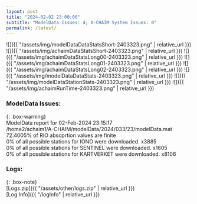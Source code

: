 ```yaml
---
layout: post
title: "2024-02-02 23:00:00"
subtitle: "ModelData Issues: 4; A-CHAIM System Issues: 0"
permalink: /latest/
---
```


![]({{ "/assets/img/modelDataDataStatsShort-2403323.png" | relative_url }})
![]({{ "/assets/img/achaimDataStatsShort-2403323.png" | relative_url }})
![]({{ "/assets/img/achaimDataStatsLong00-2403323.png" | relative_url }})
![]({{ "/assets/img/achaimDataStatsLong01-2403323.png" | relative_url }})
![]({{ "/assets/img/achaimDataStatsLong02-2403323.png" | relative_url }})
![]({{ "/assets/img/modelDataDataStats-2403323.png" | relative_url }})
![]({{ "/assets/img/modelDataStationStats-2403323.png" | relative_url }})
![]({{ "/assets/img/achaimRunTime-2403323.png" | relative_url }})


### ModelData Issues:  
  
{: .box-warning}  
 ModelData report for 02-Feb-2024 23:15:17   
 /home2/achaim1/A-CHAIM/modelData/2024/033/23/modelData.mat   
 72.4005% of RIO absoprtion values are finite   
 0% of all possible stations for IONO were downloaded. x3885   
 0% of all possible stations for SENTINEL were downloaded. x1605   
 0% of all possible stations for KARTVERKET were downloaded. x8106   
  


### Logs:  
  
{: .box-note}  
[Logs.zip]({{ "/assets/other/logs.zip" | relative_url }})  
[Log Info]({{ "/logInfo" | relative_url }})  

